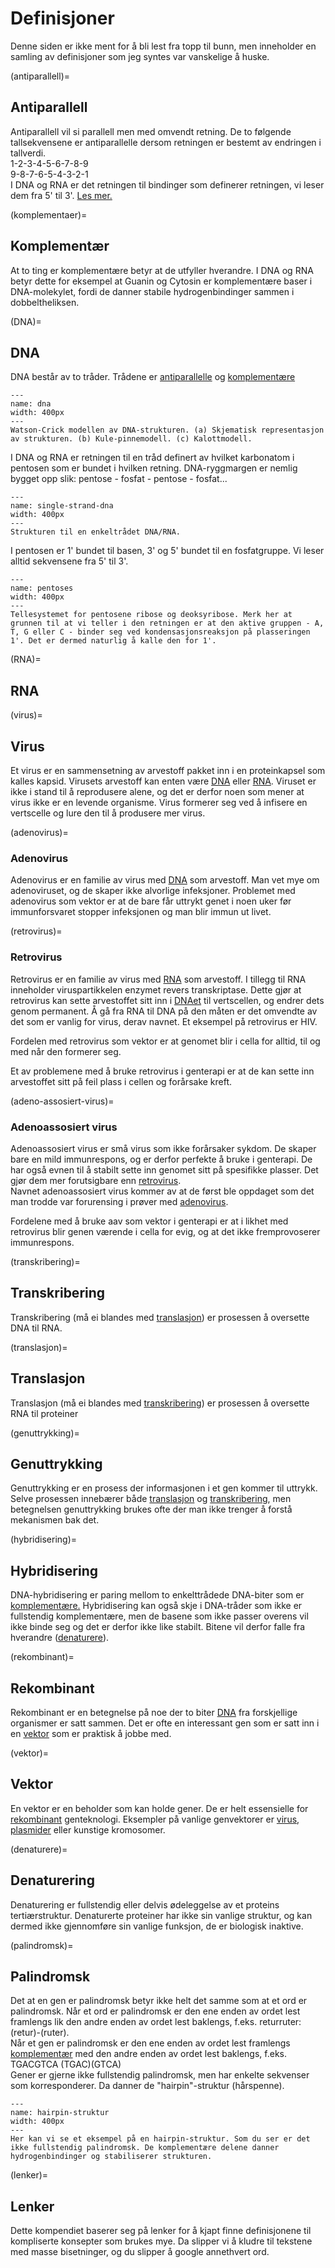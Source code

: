 # Definisjoner

Denne siden er ikke ment for å bli lest fra topp til bunn, men inneholder en samling av definisjoner som jeg syntes var vanskelige å huske.

(antiparallell)=

## Antiparallell

Antiparallell vil si parallell men med omvendt retning. De to følgende tallsekvensene er antiparallelle dersom retningen er bestemt av endringen i tallverdi.  
1-2-3-4-5-6-7-8-9  
9-8-7-6-5-4-3-2-1  
I DNA og RNA er det retningen til bindinger som definerer retningen, vi leser dem fra 5' til 3'. [Les mer.](DNA)

(komplementaer)=

## Komplementær

At to ting er komplementære betyr at de utfyller hverandre.
I DNA og RNA betyr dette for eksempel at Guanin og Cytosin er komplementære baser i DNA-molekylet, fordi de danner stabile hydrogenbindinger sammen i dobbeltheliksen.

(DNA)=

## DNA

DNA består av to tråder. Trådene er [antiparallelle](antiparallell) og [komplementære](komplementaer)

```{figure} ./images/dna.png
---
name: dna
width: 400px
---
Watson-Crick modellen av DNA-strukturen. (a) Skjematisk representasjon av strukturen. (b) Kule-pinnemodell. (c) Kalottmodell.
```

I DNA og RNA er retningen til en tråd definert av hvilket karbonatom i pentosen som er bundet i hvilken retning. DNA-ryggmargen er nemlig bygget opp slik: pentose - fosfat - pentose - fosfat...

```{figure} ./images/dna-ryggmarg.jpg
---
name: single-strand-dna
width: 400px
---
Strukturen til en enkeltrådet DNA/RNA.
```

I pentosen er 1' bundet til basen, 3' og 5' bundet til en fosfatgruppe. Vi leser alltid sekvensene fra 5' til 3'.

```{figure} ./images/pentoses.jpg
---
name: pentoses
width: 400px
---
Tellesystemet for pentosene ribose og deoksyribose. Merk her at grunnen til at vi teller i den retningen er at den aktive gruppen - A, T, G eller C - binder seg ved kondensasjonsreaksjon på plasseringen 1'. Det er dermed naturlig å kalle den for 1'.
```

(RNA)=

## RNA

(virus)=

## Virus

Et virus er en sammensetning av arvestoff pakket inn i en proteinkapsel som kalles kapsid. Virusets arvestoff kan enten være [DNA](DNA) eller [RNA](RNA). Viruset er ikke i stand til å reprodusere alene, og det er derfor noen som mener at virus ikke er en levende organisme. Virus formerer seg ved å infisere en vertscelle og lure den til å produsere mer virus.

(adenovirus)=

### Adenovirus

Adenovirus er en familie av virus med [DNA](DNA) som arvestoff. Man vet mye om adenoviruset, og de skaper ikke alvorlige infeksjoner. Problemet med adenovirus som vektor er at de bare får uttrykt genet i noen uker før immunforsvaret stopper infeksjonen og man blir immun ut livet.

(retrovirus)=

### Retrovirus

Retrovirus er en familie av virus med [RNA](RNA) som arvestoff. I tillegg til RNA inneholder viruspartikkelen enzymet revers transkriptase. Dette gjør at retrovirus kan sette arvestoffet sitt inn i [DNAet](DNA) til vertscellen, og endrer dets genom permanent. Å gå fra RNA til DNA på den måten er det omvendte av det som er vanlig for virus, derav navnet. Et eksempel på retrovirus er HIV.

Fordelen med retrovirus som vektor er at genomet blir i cella for alltid, til og med når den formerer seg.

Et av problemene med å bruke retrovirus i genterapi er at de kan sette inn arvestoffet sitt på feil plass i cellen og forårsake kreft.

(adeno-assosiert-virus)=

### Adenoassosiert virus

Adenoassosiert virus er små virus som ikke forårsaker sykdom. De skaper bare en mild immunrespons, og er derfor perfekte å bruke i genterapi. De har også evnen til å stabilt sette inn genomet sitt på spesifikke plasser. Det gjør dem mer forutsigbare enn [retrovirus](retrovirus).  
Navnet adenoassosiert virus kommer av at de først ble oppdaget som det man trodde var forurensing i prøver med [adenovirus](adenovirus).

Fordelene med å bruke aav som vektor i genterapi er at i likhet med retrovirus blir genen værende i cella for evig, og at det ikke fremprovoserer immunrespons.

(transkribering)=

## Transkribering

Transkribering \(må ei blandes med [translasjon](translasjon)\) er prosessen å oversette DNA til RNA.

(translasjon)=

## Translasjon

Translasjon \(må ei blandes med [transkribering](transkribering)\) er prosessen å oversette RNA til proteiner

(genuttrykking)=

## Genuttrykking

Genuttrykking er en prosess der informasjonen i et gen kommer til uttrykk. Selve prosessen innebærer både [translasjon](translasjon) og [transkribering](transkribering), men betegnelsen genuttrykking brukes ofte der man ikke trenger å forstå mekanismen bak det.

(hybridisering)=

## Hybridisering

DNA-hybridisering er paring mellom to enkelttrådede DNA-biter som er [komplementære.](komplementaer) Hybridisering kan også skje i DNA-tråder som ikke er fullstendig komplementære, men de basene som ikke passer overens vil ikke binde seg og det er derfor ikke like stabilt. Bitene vil derfor falle fra hverandre \([denaturere](denaturere)\).

(rekombinant)=

## Rekombinant

Rekombinant er en betegnelse på noe der to biter [DNA](DNA) fra forskjellige organismer er satt sammen. Det er ofte en interessant gen som er satt inn i en [vektor](vektor) som er praktisk å jobbe med.

(vektor)=

## Vektor

En vektor er en beholder som kan holde gener. De er helt essensielle for [rekombinant](rekombinant) genteknologi. Eksempler på vanlige genvektorer er [virus](virus), [plasmider](plasmid) eller kunstige kromosomer.

(denaturere)=

## Denaturering

Denaturering er fullstendig eller delvis ødeleggelse av et proteins tertiærstruktur. Denaturerte proteiner har ikke sin vanlige struktur, og kan dermed ikke gjennomføre sin vanlige funksjon, de er biologisk inaktive.

(palindromsk)=

## Palindromsk

Det at en gen er palindromsk betyr ikke helt det samme som at et ord er palindromsk. Når et ord er palindromsk er den ene enden av ordet lest framlengs lik den andre enden av ordet lest baklengs, f.eks. returruter: (retur)-(ruter).  
Når et gen er palindromsk er den ene enden av ordet lest framlengs [komplementær](komplementaer) med den andre enden av ordet lest baklengs, f.eks. TGACGTCA (TGAC)(GTCA)  
Gener er gjerne ikke fullstendig palindromsk, men har enkelte sekvenser som korresponderer. Da danner de "hairpin"-struktur (hårspenne).

```{figure} ./images/hairpin.png
---
name: hairpin-struktur
width: 400px
---
Her kan vi se et eksempel på en hairpin-struktur. Som du ser er det ikke fullstendig palindromsk. De komplementære delene danner hydrogenbindinger og stabiliserer strukturen.
```

(lenker)=

## Lenker

Dette kompendiet baserer seg på lenker for å kjapt finne definisjonene til kompliserte konsepter som brukes mye. Da slipper vi å kludre til tekstene med masse bisetninger, og du slipper å google annethvert ord.
